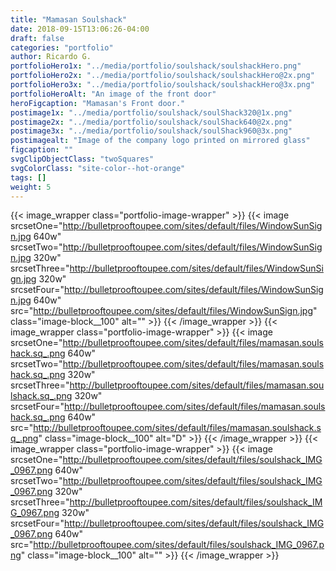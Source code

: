 ```yaml
---
title: "Mamasan Soulshack"
date: 2018-09-15T13:06:26-04:00
draft: false
categories: "portfolio"
author: Ricardo G.
portfolioHero1x: "../media/portfolio/soulshack/soulshackHero.png"
portfolioHero2x: "../media/portfolio/soulshack/soulshackHero@2x.png"
portfolioHero3x: "../media/portfolio/soulshack/soulshackHero@3x.png"
portfolioHeroAlt: "An image of the front door"
heroFigcaption: "Mamasan's Front door."
postimage1x: "../media/portfolio/soulshack/soulShack320@1x.png"
postimage2x: "../media/portfolio/soulshack/soulShack640@2x.png"
postimage3x: "../media/portfolio/soulshack/soulShack960@3x.png"
postimagealt: "Image of the company logo printed on mirrored glass"
figcaption: ""
svgClipObjectClass: "twoSquares"
svgColorClass: "site-color--hot-orange"
tags: []
weight: 5
---
```


{{< image_wrapper class="portfolio-image-wrapper" >}}
    {{< image srcsetOne="http://bulletprooftoupee.com/sites/default/files/WindowSunSign.jpg 640w" srcsetTwo="http://bulletprooftoupee.com/sites/default/files/WindowSunSign.jpg 320w" srcsetThree="http://bulletprooftoupee.com/sites/default/files/WindowSunSign.jpg 320w" srcsetFour="http://bulletprooftoupee.com/sites/default/files/WindowSunSign.jpg 640w" src="http://bulletprooftoupee.com/sites/default/files/WindowSunSign.jpg" class="image-block__100" alt="" >}}
{{< /image_wrapper >}}
{{< image_wrapper class="portfolio-image-wrapper" >}}
    {{< image srcsetOne="http://bulletprooftoupee.com/sites/default/files/mamasan.soulshack.sq_.png 640w" srcsetTwo="http://bulletprooftoupee.com/sites/default/files/mamasan.soulshack.sq_.png 320w" srcsetThree="http://bulletprooftoupee.com/sites/default/files/mamasan.soulshack.sq_.png 320w" srcsetFour="http://bulletprooftoupee.com/sites/default/files/mamasan.soulshack.sq_.png 640w" src="http://bulletprooftoupee.com/sites/default/files/mamasan.soulshack.sq_.png" class="image-block__100" alt="D" >}}
{{< /image_wrapper >}}
{{< image_wrapper class="portfolio-image-wrapper" >}}
    {{< image srcsetOne="http://bulletprooftoupee.com/sites/default/files/soulshack_IMG_0967.png 640w" srcsetTwo="http://bulletprooftoupee.com/sites/default/files/soulshack_IMG_0967.png 320w" srcsetThree="http://bulletprooftoupee.com/sites/default/files/soulshack_IMG_0967.png 320w" srcsetFour="http://bulletprooftoupee.com/sites/default/files/soulshack_IMG_0967.png 640w" src="http://bulletprooftoupee.com/sites/default/files/soulshack_IMG_0967.png" class="image-block__100" alt="" >}}
{{< /image_wrapper >}}